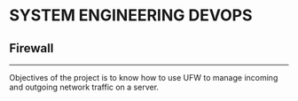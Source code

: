 # SYSTEM ENGINEERING DEVOPS

## Firewall

---
Objectives of the project is to know how to use UFW to manage incoming and outgoing network traffic on a server.
